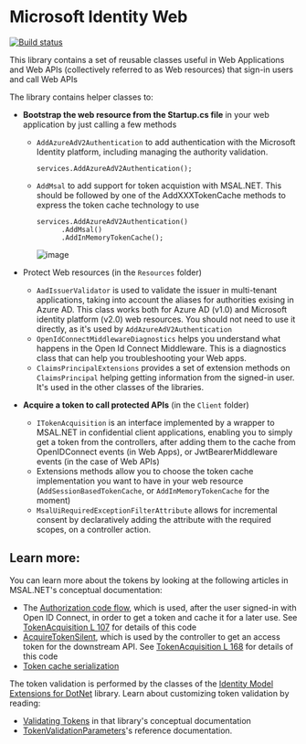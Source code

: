 # Microsoft Identity Web

[![Build status](https://identitydivision.visualstudio.com/IDDP/_apis/build/status/AAD%20Samples/.NET%20client%20samples/ASP.NET%20Core%20Web%20App%20tutorial)](https://identitydivision.visualstudio.com/IDDP/_build/latest?definitionId=819)

This library contains a set of reusable classes useful in Web Applications and Web APIs (collectively referred to as Web resources) that sign-in users and call Web APIs

The library contains helper classes to:

- **Bootstrap the web resource from the Startup.cs file** in your web application by just calling a few methods
  - `AddAzureAdV2Authentication` to add authentication with the Microsoft Identity platform, including managing the authority validation.
  
    ```CSharp
    services.AddAzureAdV2Authentication();
    ```    
    
  - `AddMsal` to add support for token acquistion with MSAL.NET. This should be followed by one of the AddXXXTokenCache methods to express the token cache technology to use
  
      ```CSharp
    services.AddAzureAdV2Authentication() 
            .AddMsal()
            .AddInMemoryTokenCache();
    ```    
  
    ![image](https://user-images.githubusercontent.com/13203188/53899064-a100ab80-4039-11e9-8869-fa9cffcd345a.png)
  
- Protect Web resources (in the `Resources` folder)
  - `AadIssuerValidator` is used to validate the issuer in multi-tenant applications, taking into account the aliases for authorities exising in Azure AD. This class works both for Azure AD (v1.0) and Microsoft identity platform (v2.0) web resources. You should not need to use it directly, as it's used by `AddAzureAdV2Authentication`
  - `OpenIdConnectMiddlewareDiagnostics` helps you understand what happens in the Open Id Connect Middleware. This is a diagnostics class that can help you troubleshooting your Web apps.
  - `ClaimsPrincipalExtensions` provides a set of extension methods on `ClaimsPrincipal` helping getting information from the signed-in user. It's used in the other classes of the libraries.

- **Acquire a token to call protected APIs** (in the `Client` folder)
  -  `ITokenAcquisition` is an interface implemented by a wrapper to MSAL.NET in confidential client applications, enabling you to simply get a token from the controllers, after adding them to the cache from OpenIDConnect events (in Web Apps), or JwtBearerMiddleware events (in the case of Web APIs)
  - Extensions methods allow you to choose the token cache implementation you want to have in your web resource (`AddSessionBasedTokenCache`, or `AddInMemoryTokenCache` for the moment)
  - `MsalUiRequiredExceptionFilterAttribute` allows for incremental consent by declaratively adding the attribute with the required scopes, on a controller action.
  
## Learn more:
You can learn more about the tokens by looking at the following articles in MSAL.NET's conceptual documentation:

- The [Authorization code flow](https://aka.ms/msal-net-authorization-code), which is used, after the user signed-in with Open ID Connect, in order to get a token and cache it for a later use. See [TokenAcquisition L 107](https://github.com/Azure-Samples/active-directory-aspnetcore-webapp-openidconnect-v2/blob/f99e913cc032e16c59b748241111e97108e87918/Extensions/TokenAcquisition.cs#L107) for details of this code
- [AcquireTokenSilent](https://aka.ms/msal-net-acquiretokensilent ), which is used by the controller to get an access token for the downstream API. See [TokenAcquisition L 168](https://github.com/Azure-Samples/active-directory-aspnetcore-webapp-openidconnect-v2/blob/f99e913cc032e16c59b748241111e97108e87918/Extensions/TokenAcquisition.cs#L168) for details of this code
- [Token cache serialization](msal-net-token-cache-serialization)


The token validation is performed by the classes of the [Identity Model Extensions for DotNet](https://github.com/AzureAD/azure-activedirectory-identitymodel-extensions-for-dotnet) library. Learn about customizing
token validation by reading:

- [Validating Tokens](https://github.com/AzureAD/azure-activedirectory-identitymodel-extensions-for-dotnet/wiki/ValidatingTokens) in that library's conceptual documentation
- [TokenValidationParameters](https://docs.microsoft.com/en-us/dotnet/api/microsoft.identitymodel.tokens.tokenvalidationparameters?view=azure-dotnet)'s reference documentation.
